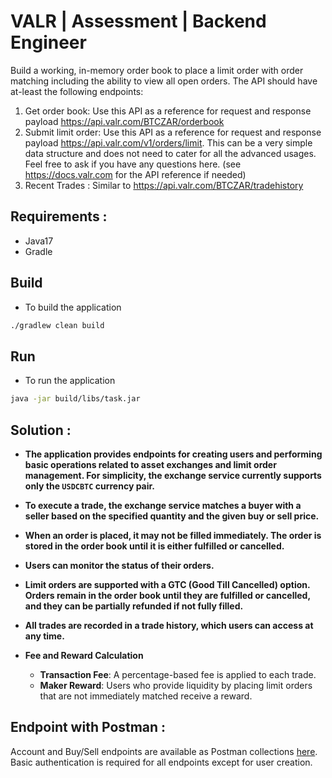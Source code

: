# VALR | Assessment | Backend Engineer

Build a working, in-memory order book to place a limit order with order matching including the ability to view all open orders.
The API should have at-least the following endpoints:

1. Get order book: Use this API as a reference for request and response payload
   https://api.valr.com/BTCZAR/orderbook
2. Submit limit order: Use this API as a reference for request and response payload
   https://api.valr.com/v1/orders/limit. This can be a very simple data structure and does not
   need to cater for all the advanced usages. Feel free to ask if you have any questions here.
   (see https://docs.valr.com for the API reference if needed)
3. Recent Trades : Similar to https://api.valr.com/BTCZAR/tradehistory

## Requirements :

* Java17
* Gradle

## Build

* To build the application

```bash
./gradlew clean build
```

## Run

* To run the application

```bash
java -jar build/libs/task.jar
```

## Solution :

- **The application provides endpoints for creating users and performing basic operations related to asset exchanges and limit order management. For simplicity, the exchange service currently supports only the `USDCBTC` currency pair.**

- **To execute a trade, the exchange service matches a buyer with a seller based on the specified quantity and the given buy or sell price.**

- **When an order is placed, it may not be filled immediately. The order is stored in the order book until it is either fulfilled or cancelled.**

- **Users can monitor the status of their orders.**

- **Limit orders are supported with a GTC (Good Till Cancelled) option. Orders remain in the order book until they are fulfilled or cancelled, and they can be partially refunded if not fully filled.**

- **All trades are recorded in a trade history, which users can access at any time.**

- **Fee and Reward Calculation**
    - **Transaction Fee**: A percentage-based fee is applied to each trade.
    - **Maker Reward**: Users who provide liquidity by placing limit orders that are not immediately matched receive a reward.

## Endpoint with Postman :

Account and Buy/Sell endpoints are available as Postman collections [here](/postman/). Basic authentication is required for all endpoints except for user creation.

